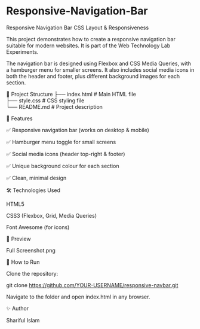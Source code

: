 # Responsive-Navigation-Bar

Responsive Navigation Bar
CSS Layout & Responsiveness

This project demonstrates how to create a responsive navigation bar suitable for modern websites. It is part of the Web Technology Lab Experiments.

The navigation bar is designed using Flexbox and CSS Media Queries, with a hamburger menu for smaller screens. It also includes social media icons in both the header and footer, plus different background images for each section.

📂 Project Structure
├── index.html   # Main HTML file  
├── style.css    # CSS styling file  
└── README.md    # Project description  

🚀 Features

✅ Responsive navigation bar (works on desktop & mobile)

✅ Hamburger menu toggle for small screens

✅ Social media icons (header top-right & footer)

✅ Unique background colour for each section

✅ Clean, minimal design

🛠️ Technologies Used

HTML5

CSS3 (Flexbox, Grid, Media Queries)

Font Awesome (for icons)

📸 Preview

   Full Screenshot.png



📲 How to Run

Clone the repository:

git clone https://github.com/YOUR-USERNAME/responsive-navbar.git


Navigate to the folder and open index.html in any browser.

✨ Author

Shariful Islam
